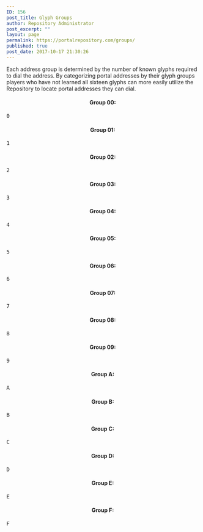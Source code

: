 ```yaml
---
ID: 156
post_title: Glyph Groups
author: Repository Administrator
post_excerpt: ""
layout: page
permalink: https://portalrepository.com/groups/
published: true
post_date: 2017-10-17 21:30:26
---
```

Each address group is determined by the number of known glyphs required to dial the address. By categorizing portal addresses by their glyph groups players who have not learned all sixteen glyphs can more easily utilize the Repository to locate portal addresses they can dial.
<h4 style="text-align: center;">Group 00:</h4>
<pre>0</pre>
<h4 style="text-align: center;">Group 01:</h4>
<pre>1</pre>
<h4 style="text-align: center;">Group 02:</h4>
<pre>2</pre>
<h4 style="text-align: center;">Group 03:</h4>
<pre>3</pre>
<h4 style="text-align: center;">Group 04:</h4>
<pre>4</pre>
<h4 style="text-align: center;">Group 05:</h4>
<pre>5</pre>
<h4 style="text-align: center;">Group 06:</h4>
<pre>6</pre>
<h4 style="text-align: center;">Group 07:</h4>
<pre>7</pre>
<h4 style="text-align: center;">Group 08:</h4>
<pre>8</pre>
<h4 style="text-align: center;">Group 09:</h4>
<pre>9</pre>
<h4 style="text-align: center;">Group A:</h4>
<pre>A</pre>
<h4 style="text-align: center;">Group B:</h4>
<pre>B</pre>
<h4 style="text-align: center;">Group C:</h4>
<pre>C</pre>
<h4 style="text-align: center;">Group D:</h4>
<pre>D</pre>
<h4 style="text-align: center;">Group E:</h4>
<pre>E</pre>
<h4 style="text-align: center;">Group F:</h4>
<pre>F</pre>
<p style="text-align: center;"></p>
&nbsp;